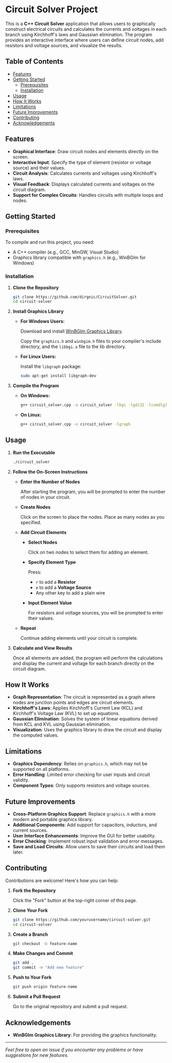 # Circuit Solver Project

This is a **C++ Circuit Solver** application that allows users to graphically construct electrical circuits and calculates the currents and voltages in each branch using Kirchhoff's laws and Gaussian elimination. The program provides an interactive interface where users can define circuit nodes, add resistors and voltage sources, and visualize the results.

## Table of Contents
- [Features](#features)
- [Getting Started](#getting-started)
  - [Prerequisites](#prerequisites)
  - [Installation](#installation)
- [Usage](#usage)
- [How It Works](#how-it-works)
- [Limitations](#limitations)
- [Future Improvements](#future-improvements)
- [Contributing](#contributing)
- [Acknowledgements](#acknowledgements)

## Features

- **Graphical Interface**: Draw circuit nodes and elements directly on the screen.
- **Interactive Input**: Specify the type of element (resistor or voltage source) and their values.
- **Circuit Analysis**: Calculates currents and voltages using Kirchhoff's laws.
- **Visual Feedback**: Displays calculated currents and voltages on the circuit diagram.
- **Support for Complex Circuits**: Handles circuits with multiple loops and nodes.

## Getting Started

### Prerequisites

To compile and run this project, you need:

- A C++ compiler (e.g., GCC, MinGW, Visual Studio)
- Graphics library compatible with `graphics.h` (e.g., WinBGIm for Windows)

### Installation

1. **Clone the Repository**

   ```bash
   git clone https://github.com/dirgnic/CircuitSolver.git
   cd circuit-solver
   ```

2. **Install Graphics Library**

   - **For Windows Users:**

     Download and install [WinBGIm Graphics Library](http://winbgim.codecutter.org/).

     Copy the `graphics.h` and `winbgim.h` files to your compiler's include directory, and the `libbgi.a` file to the lib directory.

   - **For Linux Users:**

     Install the `libgraph` package:

     ```bash
     sudo apt-get install libgraph-dev
     ```

3. **Compile the Program**

   - **On Windows:**

     ```bash
     g++ circuit_solver.cpp -o circuit_solver -lbgi -lgdi32 -lcomdlg32 -luuid -loleaut32 -lole32
     ```

   - **On Linux:**

     ```bash
     g++ circuit_solver.cpp -o circuit_solver -lgraph
     ```

## Usage

1. **Run the Executable**

   ```bash
   ./circuit_solver
   ```

2. **Follow the On-Screen Instructions**

   - **Enter the Number of Nodes**

     After starting the program, you will be prompted to enter the number of nodes in your circuit.

   - **Create Nodes**

     Click on the screen to place the nodes. Place as many nodes as you specified.

   - **Add Circuit Elements**

     - **Select Nodes**

       Click on two nodes to select them for adding an element.

     - **Specify Element Type**

       Press:

       - `r` to add a **Resistor**
       - `e` to add a **Voltage Source**
       - Any other key to add a plain wire

     - **Input Element Value**

       For resistors and voltage sources, you will be prompted to enter their values.

   - **Repeat**

     Continue adding elements until your circuit is complete.

3. **Calculate and View Results**

   Once all elements are added, the program will perform the calculations and display the current and voltage for each branch directly on the circuit diagram.

## How It Works

- **Graph Representation**: The circuit is represented as a graph where nodes are junction points and edges are circuit elements.
- **Kirchhoff's Laws**: Applies Kirchhoff's Current Law (KCL) and Kirchhoff's Voltage Law (KVL) to set up equations.
- **Gaussian Elimination**: Solves the system of linear equations derived from KCL and KVL using Gaussian elimination.
- **Visualization**: Uses the graphics library to draw the circuit and display the computed values.

## Limitations

- **Graphics Dependency**: Relies on `graphics.h`, which may not be supported on all platforms.
- **Error Handling**: Limited error checking for user inputs and circuit validity.
- **Component Types**: Only supports resistors and voltage sources.

## Future Improvements

- **Cross-Platform Graphics Support**: Replace `graphics.h` with a more modern and portable graphics library.
- **Additional Components**: Add support for capacitors, inductors, and current sources.
- **User Interface Enhancements**: Improve the GUI for better usability.
- **Error Checking**: Implement robust input validation and error messages.
- **Save and Load Circuits**: Allow users to save their circuits and load them later.

## Contributing

Contributions are welcome! Here's how you can help:

1. **Fork the Repository**

   Click the "Fork" button at the top-right corner of this page.

2. **Clone Your Fork**

   ```bash
   git clone https://github.com/yourusername/circuit-solver.git
   cd circuit-solver
   ```

3. **Create a Branch**

   ```bash
   git checkout -b feature-name
   ```

4. **Make Changes and Commit**

   ```bash
   git add .
   git commit -m "Add new feature"
   ```

5. **Push to Your Fork**

   ```bash
   git push origin feature-name
   ```

6. **Submit a Pull Request**

   Go to the original repository and submit a pull request.

## Acknowledgements

- **WinBGIm Graphics Library**: For providing the graphics functionality.

---

*Feel free to open an issue if you encounter any problems or have suggestions for new features.*
